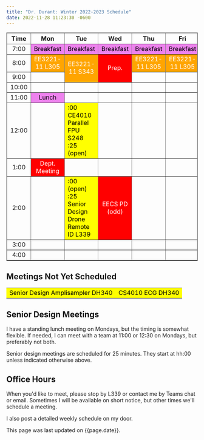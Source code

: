 ```yaml
---
title: "Dr. Durant: Winter 2022-2023 Schedule"
date: 2022-11-28 11:23:30 -0600
---
```


<style type="text/css">
td        { text-align: center;                      }
td.am     { background-color: red;     color: white; }
td.ce4010 { background-color: yellow;  color: black; text-align: left; }
td.ee3221 { background-color: orange;  color: white; }
td.lunch  { background-color: violet;  color: black; }
</style>

<div align="center">
<table border>
<tr><th>Time</th>       <th>Mon</th>                            <th>Tue</th>                                                                    <th>Wed</th>                        <th>Thu</th>                            <th>Fri</th>                            </tr>
<tr><td>7:00</td>       <td class="lunch">Breakfast</td>        <td class="lunch">Breakfast</td>                                                <td class="lunch">Breakfast</td>    <td class="lunch">Breakfast</td>        <td class="lunch">Breakfast</td>        </tr>
<tr><td>8:00</td>       <td class="ee3221">EE3221-11 L305</td>  <td class="ee3221" rowspan="2">EE3221-11 S343</td>                              <td class="am" rowspan=2>Prep.</td> <td class="ee3221">EE3221-11 L305</td>  <td class="ee3221">EE3221-11 L305</td>  </tr>
<tr><td>9:00</td>       <td>&nbsp;</td>                                                                                                                                             <td>&nbsp;</td>                         <td>&nbsp;</td>                         </tr>
<tr><td>10:00</td>      <td>&nbsp;</td>                         <td>&nbsp;</td>                                                                 <td>&nbsp;</td>                     <td>&nbsp;</td>                         <td>&nbsp;</td>                         </tr>
<tr><td>11:00</td>      <td class="lunch">Lunch</td>            <td>&nbsp;</td>                                                                 <td>&nbsp;</td>                     <td>&nbsp;</td>                         <td>&nbsp;</td>                         </tr>
<tr><td>12:00</td>      <td>&nbsp;</td>                         <td class="ce4010">:00 CE4010 Parallel FPU S248<br/>:25 (open)</td>             <td>&nbsp;</td>                     <td>&nbsp;</td>                         <td>&nbsp;</td>                         </tr>
<tr><td>1:00</td>       <td class="am">Dept. Meeting</td>       <td>&nbsp;</td>                                                                 <td>&nbsp;</td>                     <td>&nbsp;</td>                         <td>&nbsp;</td>                         </tr>
<tr><td>2:00</td>       <td>&nbsp;</td>                         <td class="ce4010">:00 (open)<br/>:25 Senior Design Drone Remote ID L339</td>   <td class="am">EECS PD (odd)</td>   <td>&nbsp;</td>                         <td>&nbsp;</td>                         </tr>
<tr><td>3:00</td>       <td>&nbsp;</td>                         <td>&nbsp;</td>                                                                 <td>&nbsp;</td>                     <td>&nbsp;</td>                         <td>&nbsp;</td>                         </tr>
<tr><td>4:00</td>       <td>&nbsp;</td>                         <td>&nbsp;</td>                                                                 <td>&nbsp;</td>                     <td>&nbsp;</td>                         <td>&nbsp;</td>                         </tr>
</table>
</div>

## Meetings Not Yet Scheduled
<table><tr>
<td class="ce4010">Senior Design Amplisampler DH340</td>
<td class="ce4010">CS4010 ECG DH340</td>
</tr></table>

## Senior Design Meetings

I have a standing lunch meeting on Mondays, but the timing is somewhat flexible. If needed, I can meet with a team at 11:00 or 12:30 on Mondays, but preferably not both.

Senior design meetings are scheduled for 25 minutes. They start at hh:00 unless indicated otherwise above.

## Office Hours

When you'd like to meet, please stop by L339 or contact me by Teams chat or email. Sometimes I will be available on short notice, but other times we'll schedule a meeting.

I also post a detailed weekly schedule on my door.

This page was last updated on {{page.date}}.
